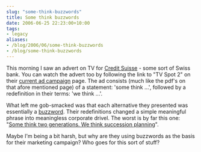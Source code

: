 ```yaml
---
slug: "some-think-buzzwords"
title: Some think buzzwords
date: 2006-06-25 22:23:00+10:00
tags:
- legacy
aliases:
- /blog/2006/06/some-think-buzzwords
- /blog/some-think-buzzwords
---
```


This morning I saw an advert on TV for <a href="http://www.credit-suisse.com">Credit Suisse</a> - some sort of Swiss bank. You can watch the advert too by following the link to "TV Spot 2" on their <a href="http://www.credit-suisse.com/who_we_are/en/ad_campaign.html">current ad campaign</a> page. The ad consists (much like the pdf's on that afore mentioned page) of a statement: 'some think ...', followed by a redefinition in their terms: 'we think ...'.

What left me gob-smacked was that each alternative they presented was essentially a <a href="http://en.wikipedia.org/wiki/Buzzword ">buzzword</a>. Their redefinitions changed a simple meaningful phrase into meaningless corporate drivel. The worst is by far this one: "<a href="http://www.credit-suisse.com/who_we_are/doc/ad_campaign_fishing_en.pdf">Some think two generations. We think succession planning</a>".

Maybe I'm being a bit harsh, but why are they using buzzwords as the basis for their marketing campaign? Who goes for this sort of stuff?
